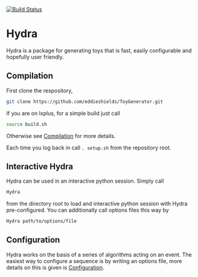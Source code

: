[![Build Status][travis-badge]][travis-link]

# Hydra

Hydra is a package for generating toys that is fast, easily configurable and hopefully user friendly.

## Compilation

First clone the respository,

```bash
git clone https://github.com/eddieshields/ToyGenerator.git
```

If you are on lxplus, for a simple build just call

```bash
source build.sh
```

Otherwise see [Compilation](doc/READMEs/compilation.md) for more details.

Each time you log back in call ```. setup.sh``` from the repository root.

## Interactive Hydra

Hydra can be used in an interactive python session. Simply call

```bash
Hydra
```

from the directory root to load and interactive python session with Hydra pre-configured. You can
additionally call options files this way by

```bash
Hydra path/to/options/file
```

## Configuration

Hydra works on the basis of a series of algorithms acting on an event.
The easiest way to configure a sequence is by writing an options file, more details on this is given is [Configuration](doc/READMEs/configuration.md).

[travis-badge]:      https://travis-ci.com/eddieshields/ToyGenerator.svg?token=kSjk97VeMvMyZGvyxnp2&branch=main
[travis-link]:       https://travis-ci.com/github/eddieshields/ToyGenerator